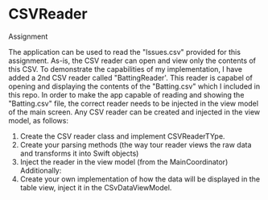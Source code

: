# CSVReader
Assignment

  The application can be used to read the "Issues.csv" provided for this assignment. 
  As-is, the CSV reader can open and view only the contents of this CSV. To demonstrate the capabilities of my implementation, I have added a 2nd CSV reader
called "BattingReader'. This reader is capabel of opening and displaying the contents of the "Batting.csv" which I included in this repo.
  In order to make the app capable of reading and showing the "Batting.csv" file, the correct reader needs to be injected in the view model of the main screen.
  Any CSV reader can be created and injected in the view model, as follows:
  1. Create the CSV reader class and implement CSVReaderTYpe.
  2. Create your parsing methods (the way tour reader views the raw data and transforms it into Swift objects)
  3. Inject the reader in the view model (from the MainCoordinator)
  Additionally: 
  4. Create your own implementation of how the data will be displayed in the table view, inject it in the CSvDataViewModel.
  
  
